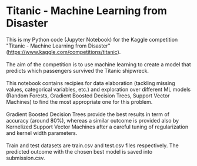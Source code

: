 # Titanic - Machine Learning from Disaster
This is my Python code (Jupyter Notebook) for the Kaggle competition "Titanic - Machine Learning from Disaster" (https://www.kaggle.com/competitions/titanic). \
\
The aim of the competition is to use machine learning to create a model that predicts which passengers survived the Titanic shipwreck. \
\
This notebook contains recipies for data elaboration (tackling missing values, categorical variables, etc.) and exploration over different ML models (Random Forests, Gradient Boosted Decision Trees, Support Vector Machines) to find the most appropriate one for this problem.\
\
Gradient Boosted Decision Trees provide the best results in term of accuracy (around 80%), whereas a similar outcome is provided also by Kernelized Support Vector Machines after a careful tuning of regularization and kernel width parameters.\
\
Train and test datasets are train.csv and test.csv files respectively. The predicted outcome with the chosen best model is saved into submission.csv.
